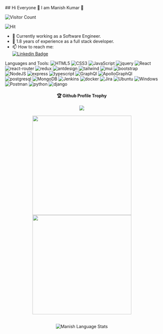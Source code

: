 <div>
## Hi Everyone 👋 I am Manish Kumar 🔭  

<!-- Visitor count badge -->
![Visitor Count](https://komarev.com/ghpvc/?username=DevManishKumar&color=brightgreen)

<!-- Hits counter badge -->
<img alt="Hit" src="https://hits.seeyoufarm.com/api/count/incr/badge.svg?url=https%3A%2F%2Fgithub.com%2FDevManishKumar" />

- 💪 Currently working as a Software Engineer.  
- 💼 1.8 years of experience as a full stack developer.  
- 📫 How to reach me:  
  [![Linkedin Badge](https://img.shields.io/badge/-Manish-blue?style=flat-square&logo=Linkedin&logoColor=white&link=https://www.linkedin.com/in/devmanishkumar-0a9769aa/)](https://www.linkedin.com/in/devmanishkumar-0a9769aa/)
 

 Languages and Tools: 
 <img alt="HTML5" src="https://img.shields.io/badge/html5-%23E34F26.svg?style=flat-square&logo=html5&logoColor=white"/> 
 <img alt="CSS3" src="https://img.shields.io/badge/css3-%231572B6.svg?style=flat-square&logo=css3&logoColor=white"/> 
 <img alt="JavaScript" src="https://img.shields.io/badge/JavaScript-ED8B00?style=flat-square&logo=javascript&logoColor=white"/> 
 <img alt="jquery" src="https://img.shields.io/badge/jQuery-0769AD?style=flat-square&logo=jquery&logoColor=white"/> 
 <img alt="React" src="https://img.shields.io/badge/react-%2320232a.svg?style=flat-square&logo=react&logoColor=%2361DAFB"/>
 <img alt="react-router" src="https://img.shields.io/badge/React_Router-CA4245?style=for-the-badge&logo=react-router&logoColor=white"/>
 <img alt="redux" src="https://img.shields.io/badge/Redux-593D88?style=for-the-badge&logo=redux&logoColor=white"/>
 <img alt="antdesign" src="https://img.shields.io/badge/Ant%20Design-1890FF?style=flat-square&logo=antdesign&logoColor=%2361DAFB"/>
 <img alt="tailwind" src="https://img.shields.io/badge/Tailwind_CSS-38B2AC?style=for-the-badge&logo=tailwind-css&logoColor=white"/>
 <img alt="mui" src="https://img.shields.io/badge/Material--UI-0081CB?style=for-the-badge&logo=material-ui&logoColor=white"/>
 <img alt="bootstrap" src="https://img.shields.io/badge/Bootstrap-563D7C?style=for-the-badge&logo=bootstrap&logoColor=white"/>
 <img alt="NodeJS" src="https://img.shields.io/badge/node.js-%2343853D.svg?style=flat-square&logo=node-dot-js&logoColor=white"/> 
 <img alt="express" src="https://img.shields.io/badge/Express.js-000000?style=flat-square&logo=express&logoColor=white"/> 
 <img alt="typescript" src="https://img.shields.io/badge/TypeScript-007ACC?style=for-the-badge&logo=typescript&logoColor=white" />
 <img alt="GraphQl" src="https://img.shields.io/badge/Apollo%20GraphQL-311C87?style=flat-square&logo=Apollo%20GraphQL&logoColor=white"/> 
 <img alt="ApolloGraphQl" src="https://img.shields.io/badge/GraphQl-E10098?style=flat-square&logo=graphql&logoColor=white"/> 
 <img alt="postgresql" src="https://img.shields.io/badge/PostgreSQL-316192?style=flat-square&logo=postgresql&logoColor=white"/> 
 <img alt="MongoDB" src ="https://img.shields.io/badge/MongoDB-%234ea94b.svg?style=flat-square&logo=mongodb&logoColor=white"/>
 <img alt="Jenkins" src ="https://img.shields.io/badge/Jenkins-D24939?style=flat-square&logo=Jenkins&logoColor=white"/> 
 <img alt="docker" src ="https://img.shields.io/badge/Docker-2CA5E0?style=flat-square&logo=docker&logoColor=white"/> 
 <img alt="Jira" src ="https://img.shields.io/badge/Jira-0052CC?style=flat-square&logo=Jira&logoColor=white"/>
 <img alt="Ubuntu" src ="https://img.shields.io/badge/Ubuntu-E95420?style=flat-square&logo=ubuntu&logoColor=white"/>
 <img alt="Windows" src ="https://img.shields.io/badge/Windows-0078D6?style=flat-square&logo=windows&logoColor=white"/>
 <img alt="Postman" src ="https://img.shields.io/badge/Postman-FF6C37?style=flat-square&logo=postman&logoColor=white"/>
 <img alt="python" src ="https://img.shields.io/badge/Python-14354C?style=for-the-badge&logo=python&logoColor=white"/>
 <img alt="django" src ="https://img.shields.io/badge/Django-092E20?style=for-the-badge&logo=django&logoColor=white"/>
 
 
 <div align="center">
  <h4>🏆 Github Profile Trophy</h4>
    <img src="https://github-profile-trophy.vercel.app/?username=devmanishkumar&column=5"/>
 <div/>
  <br/>
 
  
<!-- <a href="https://github.com/devmanishkumar">
 <img align="center" width=300  src="https://github-readme-stats.vercel.app/api/top-langs/?username=devmanishkumar&theme=dracula&langs_count=4" />
 </a> -->
 <div align="center">
     <a href="https://github.com/devmanishkumar">
       <img align="center" width=325 src="https://github-readme-stats.vercel.app/api?username=devmanishkumar&count_private=true&theme=dracula" /> 
     </a>
 <a href="https://github.com/devmanishkumar">
  <img align="center" width=325 src="https://github-readme-streak-stats.herokuapp.com/?user=devmanishkumar&theme=dracula" />
  </a>
 <div/>
  <br/>
  
  <div align="center">
   
  ![Manish Language Stats](https://github-readme-stats.vercel.app/api/top-langs/?username=devmanishkumar&layout=compact&theme=radical)

<!--     <div/>    -->
  <br/>
     
  <div/>
 

<!--
**devmanishkumar/devmanishkumar** is a ✨ _special_ ✨ repository because its `README.md` (this file) appears on your GitHub profile.

Here are some ideas to get you started:

- 🔭 I’m currently working on ...
- 🌱 I’m currently learning ...
- 👯 I’m looking to collaborate on ...
- 🤔 I’m looking for help with ...
- 💬 Ask me about ...
- 📫 How to reach me: ...
- 😄 Pronouns: ...
- ⚡ Fun fact: ...
-->

